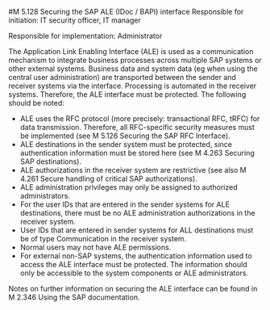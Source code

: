 #M 5.128 Securing the SAP ALE (IDoc / BAPI) interface
Responsible for initiation: IT security officer, IT manager

Responsible for implementation: Administrator

The Application Link Enabling Interface (ALE) is used as a communication mechanism to integrate business processes across multiple SAP systems or other external systems. Business data and system data (eg when using the central user administration) are transported between the sender and receiver systems via the interface. Processing is automated in the receiver systems. Therefore, the ALE interface must be protected. The following should be noted:

* ALE uses the RFC protocol (more precisely: transactional RFC, tRFC) for data transmission. Therefore, all RFC-specific security measures must be implemented (see M 5.126 Securing the SAP RFC Interface).
* ALE destinations in the sender system must be protected, since authentication information must be stored here (see M 4.263 Securing SAP destinations).
* ALE authorizations in the receiver system are restrictive (see also M 4.261 Secure handling of critical SAP authorizations).
* ALE administration privileges may only be assigned to authorized administrators.
* For the user IDs that are entered in the sender systems for ALE destinations, there must be no ALE administration authorizations in the receiver system.
* User IDs that are entered in sender systems for ALL destinations must be of type Communication in the receiver system.
* Normal users may not have ALE permissions.
* For external non-SAP systems, the authentication information used to access the ALE interface must be protected. The information should only be accessible to the system components or ALE administrators.


Notes on further information on securing the ALE interface can be found in M 2.346 Using the SAP documentation.



